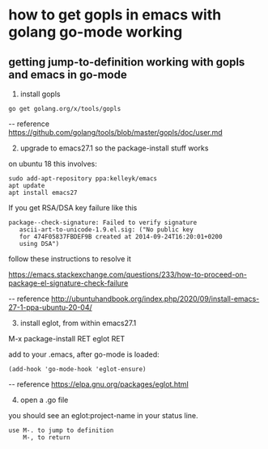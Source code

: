 # how to get gopls in emacs with golang go-mode working

## getting jump-to-definition working with gopls and emacs in go-mode

1. install gopls
~~~
go get golang.org/x/tools/gopls
~~~
-- reference https://github.com/golang/tools/blob/master/gopls/doc/user.md

2. upgrade to emacs27.1
    so the package-install stuff works
    
on ubuntu 18 this involves:
~~~    
sudo add-apt-repository ppa:kelleyk/emacs
apt update
apt install emacs27
~~~

If you get RSA/DSA key failure like this
~~~
package--check-signature: Failed to verify signature 
   ascii-art-to-unicode-1.9.el.sig: ("No public key 
   for 474F05837FBDEF9B created at 2014-09-24T16:20:01+0200 
   using DSA")
~~~
follow these instructions to resolve it

https://emacs.stackexchange.com/questions/233/how-to-proceed-on-package-el-signature-check-failure


-- reference http://ubuntuhandbook.org/index.php/2020/09/install-emacs-27-1-ppa-ubuntu-20-04/

3. install eglot, from within emacs27.1

M-x package-install RET eglot RET

add to your .emacs, after go-mode is loaded:
~~~
(add-hook 'go-mode-hook 'eglot-ensure)
~~~
-- reference https://elpa.gnu.org/packages/eglot.html

4. open a .go file

you should see an eglot:project-name in your status line.
~~~
use M-. to jump to definition
    M-, to return
~~~
